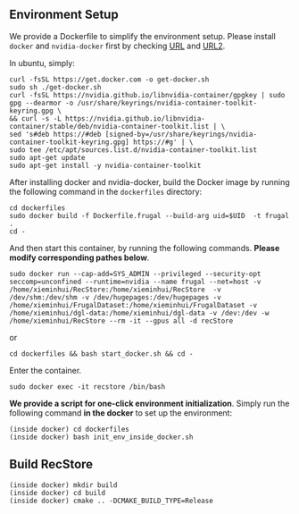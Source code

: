 ## Environment Setup

We provide a Dockerfile to simplify the environment setup. Please install `docker` and `nvidia-docker` first by checking [URL](https://docs.docker.com/engine/install/ubuntu/) and [URL2](https://docs.nvidia.com/datacenter/cloud-native/container-toolkit/latest/install-guide.html).

In ubuntu, simply:

	curl -fsSL https://get.docker.com -o get-docker.sh
	sudo sh ./get-docker.sh
	curl -fsSL https://nvidia.github.io/libnvidia-container/gpgkey | sudo gpg --dearmor -o /usr/share/keyrings/nvidia-container-toolkit-keyring.gpg \
  	&& curl -s -L https://nvidia.github.io/libnvidia-container/stable/deb/nvidia-container-toolkit.list | \
    sed 's#deb https://#deb [signed-by=/usr/share/keyrings/nvidia-container-toolkit-keyring.gpg] https://#g' | \
    sudo tee /etc/apt/sources.list.d/nvidia-container-toolkit.list
	sudo apt-get update
	sudo apt-get install -y nvidia-container-toolkit

After installing docker and nvidia-docker, build the Docker image by running the following command in the `dockerfiles` directory:

	cd dockerfiles
	sudo docker build -f Dockerfile.frugal --build-arg uid=$UID  -t frugal .
	cd -

And then start this container, by running the following commands. **Please modify corresponding pathes below**.

	sudo docker run --cap-add=SYS_ADMIN --privileged --security-opt seccomp=unconfined --runtime=nvidia --name frugal --net=host -v /home/xieminhui/RecStore:/home/xieminhui/RecStore  -v /dev/shm:/dev/shm -v /dev/hugepages:/dev/hugepages -v /home/xieminhui/FrugalDataset:/home/xieminhui/FrugalDataset -v /home/xieminhui/dgl-data:/home/xieminhui/dgl-data -v /dev:/dev -w /home/xieminhui/RecStore --rm -it --gpus all -d recStore

or 
	
	cd dockerfiles && bash start_docker.sh && cd -

Enter the container.

	sudo docker exec -it recstore /bin/bash

**We provide a script for one-click environment initialization**. Simply run the following command **in the docker** to set up the environment:

	(inside docker) cd dockerfiles
	(inside docker) bash init_env_inside_docker.sh


## Build RecStore

	(inside docker) mkdir build
	(inside docker) cd build
	(inside docker) cmake .. -DCMAKE_BUILD_TYPE=Release

